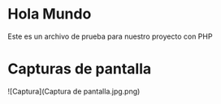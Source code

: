 # Hola Mundo

Este es un archivo de prueba para nuestro proyecto con PHP

# Capturas de pantalla

![Captura](Captura de pantalla.jpg.png)
